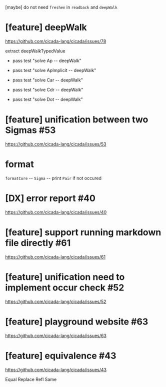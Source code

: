 [maybe] do not need `freshen` in `readback` and `deepWalk`

# [feature] deepWalk

https://github.com/cicada-lang/cicada/issues/78

extract deepWalkTypedValue

- pass test "solve Ap -- deepWalk"
- pass test "solve ApImplicit -- deepWalk"

- pass test "solve Car -- deepWalk"
- pass test "solve Cdr -- deepWalk"

- pass test "solve Dot -- deepWalk"

# [feature] unification between two Sigmas #53

https://github.com/cicada-lang/cicada/issues/53

# format

`formatCore` -- `Sigma` -- print `Pair` if not occured

# [DX] error report #40

https://github.com/cicada-lang/cicada/issues/40

# [feature] support running markdown file directly #61

https://github.com/cicada-lang/cicada/issues/61

# [feature] unification need to implement occur check #52

https://github.com/cicada-lang/cicada/issues/52

# [feature] playground website #63

https://github.com/cicada-lang/cicada/issues/63

# [feature] equivalence #43

https://github.com/cicada-lang/cicada/issues/43

Equal
Replace
Refl
Same
